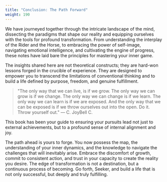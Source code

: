 ```yaml
---
title: "Conclusion: The Path Forward"
weight: 190
---
```


We have journeyed together through the intricate landscape of the mind, dissecting the paradigms that shape our reality and equipping ourselves with the tools for profound transformation. From understanding the interplay of the Rider and the Horse, to embracing the power of self-image, navigating emotional intelligence, and cultivating the engine of progress, these notes have laid bare the principles for mastering your inner game.

The insights shared here are not theoretical constructs; they are hard-won lessons forged in the crucible of experience. They are designed to empower you to transcend the limitations of conventional thinking and to build a life defined by purpose, freedom, and genuine fulfillment.

> "The only way that we can live, is if we grow. The only way we can grow is if we change. The only way we can change is if we learn. The only way we can learn is if we are exposed. And the only way that we can be exposed is if we throw ourselves out into the open. Do it. Throw yourself out."
> — C. JoyBell C.

This book has been your guide to ensuring your pursuits lead not just to external achievements, but to a profound sense of internal alignment and joy.

The path ahead is yours to forge. You now possess the map, the understanding of your inner dynamics, and the knowledge to navigate the challenges that will inevitably arise. Embrace the discomfort of growth, commit to consistent action, and trust in your capacity to create the reality you desire. The edge of transformation is not a destination, but a continuous process of becoming. Go forth, Seeker, and build a life that is not only successful, but deeply and truly fulfilling.